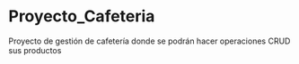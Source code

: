 # Proyecto_Cafeteria
Proyecto de gestión de cafetería donde se podrán hacer operaciones CRUD sus productos
